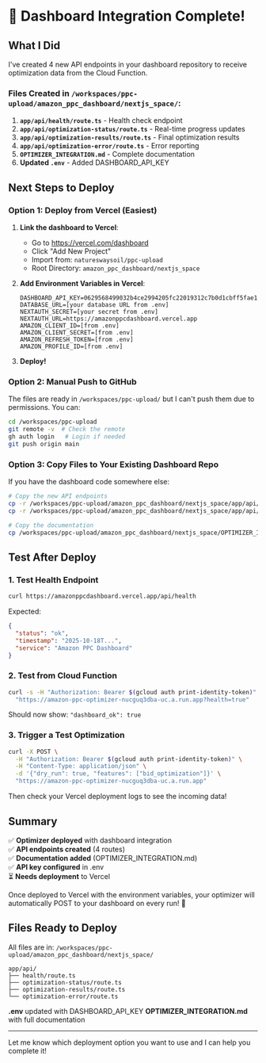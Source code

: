 # 🎉 Dashboard Integration Complete!

## What I Did

I've created 4 new API endpoints in your dashboard repository to receive optimization data from the Cloud Function.

### Files Created in `/workspaces/ppc-upload/amazon_ppc_dashboard/nextjs_space/`:

1. **`app/api/health/route.ts`** - Health check endpoint
2. **`app/api/optimization-status/route.ts`** - Real-time progress updates  
3. **`app/api/optimization-results/route.ts`** - Final optimization results
4. **`app/api/optimization-error/route.ts`** - Error reporting
5. **`OPTIMIZER_INTEGRATION.md`** - Complete documentation
6. **Updated `.env`** - Added DASHBOARD_API_KEY

## Next Steps to Deploy

### Option 1: Deploy from Vercel (Easiest)

1. **Link the dashboard to Vercel**:
   - Go to https://vercel.com/dashboard
   - Click "Add New Project"
   - Import from: `natureswaysoil/ppc-upload`
   - Root Directory: `amazon_ppc_dashboard/nextjs_space`
   
2. **Add Environment Variables in Vercel**:
   ```
   DASHBOARD_API_KEY=0629568499032b4ce2994205fc22019312c7b0d1cbff5fae10fda2c7aeb8f8e9
   DATABASE_URL=[your database URL from .env]
   NEXTAUTH_SECRET=[your secret from .env]
   NEXTAUTH_URL=https://amazonppcdashboard.vercel.app
   AMAZON_CLIENT_ID=[from .env]
   AMAZON_CLIENT_SECRET=[from .env]
   AMAZON_REFRESH_TOKEN=[from .env]
   AMAZON_PROFILE_ID=[from .env]
   ```

3. **Deploy!**

### Option 2: Manual Push to GitHub

The files are ready in `/workspaces/ppc-upload/` but I can't push them due to permissions. You can:

```bash
cd /workspaces/ppc-upload
git remote -v  # Check the remote
gh auth login   # Login if needed
git push origin main
```

### Option 3: Copy Files to Your Existing Dashboard Repo

If you have the dashboard code somewhere else:

```bash
# Copy the new API endpoints
cp -r /workspaces/ppc-upload/amazon_ppc_dashboard/nextjs_space/app/api/health YOUR_DASHBOARD/app/api/
cp -r /workspaces/ppc-upload/amazon_ppc_dashboard/nextjs_space/app/api/optimization-* YOUR_DASHBOARD/app/api/

# Copy the documentation
cp /workspaces/ppc-upload/amazon_ppc_dashboard/nextjs_space/OPTIMIZER_INTEGRATION.md YOUR_DASHBOARD/
```

## Test After Deploy

### 1. Test Health Endpoint
```bash
curl https://amazonppcdashboard.vercel.app/api/health
```
Expected:
```json
{
  "status": "ok",
  "timestamp": "2025-10-18T...",
  "service": "Amazon PPC Dashboard"
}
```

### 2. Test from Cloud Function
```bash
curl -s -H "Authorization: Bearer $(gcloud auth print-identity-token)" \
  "https://amazon-ppc-optimizer-nucguq3dba-uc.a.run.app?health=true"
```
Should now show: `"dashboard_ok": true`

### 3. Trigger a Test Optimization
```bash
curl -X POST \
  -H "Authorization: Bearer $(gcloud auth print-identity-token)" \
  -H "Content-Type: application/json" \
  -d '{"dry_run": true, "features": ["bid_optimization"]}' \
  "https://amazon-ppc-optimizer-nucguq3dba-uc.a.run.app"
```

Then check your Vercel deployment logs to see the incoming data!

## Summary

✅ **Optimizer deployed** with dashboard integration  
✅ **API endpoints created** (4 routes)  
✅ **Documentation added** (OPTIMIZER_INTEGRATION.md)  
✅ **API key configured** in .env  
⏳ **Needs deployment** to Vercel

Once deployed to Vercel with the environment variables, your optimizer will automatically POST to your dashboard on every run! 🚀

## Files Ready to Deploy

All files are in: `/workspaces/ppc-upload/amazon_ppc_dashboard/nextjs_space/`

```
app/api/
├── health/route.ts
├── optimization-status/route.ts
├── optimization-results/route.ts
└── optimization-error/route.ts
```

**.env** updated with DASHBOARD_API_KEY
**OPTIMIZER_INTEGRATION.md** with full documentation

---

Let me know which deployment option you want to use and I can help you complete it!
